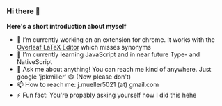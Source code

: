 ### Hi there 👋

**Here's a short introduction about myself**

- 🔭 I’m currently working on an extension for chrome. It works with the [Overleaf LaTeX Editor](https://overleaf.com) which misses synonyms
- 🌱 I’m currently learning JavaScript and in near future Type- and NativeScript
- 💬 Ask me about anything! You can reach me kind of anywhere. Just google 'jpkmiller' 😄 (Now please don't)
- 📫 How to reach me: j.mueller5021 (at) gmail.com
- ⚡ Fun fact: You're propably asking yourself how I did this hehe
